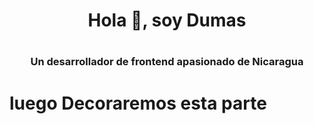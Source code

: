 <h1 align = "center"> Hola 👋, soy Dumas<h1>
<h3 align = "center"> Un desarrollador de frontend apasionado de Nicaragua </h3>

<h1 >luego Decoraremos esta parte<h1>
